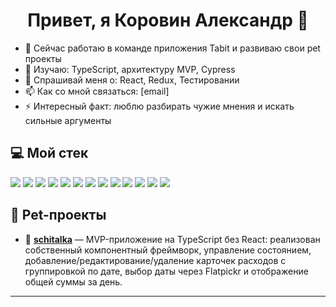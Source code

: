 <h1 align="center">Привет, я Коровин Александр 👋</h1>

- 🔭 Сейчас работаю в команде приложения Tabit и развиваю свои pet проекты
- 🌱 Изучаю: TypeScript, архитектуру MVP, Cypress
- 💬 Спрашивай меня о: React, Redux, Тестировании
- 📫 Как со мной связаться: [email]
- ⚡ Интересный факт: люблю разбирать чужие мнения и искать сильные аргументы


## 💻 Мой стек

<p align="left">
  <img src="https://img.shields.io/badge/TypeScript-3178C6?style=flat&logo=typescript&logoColor=white" />
  <img src="https://img.shields.io/badge/React-61DAFB?style=flat&logo=react&logoColor=black" />
  <img src="https://img.shields.io/badge/Redux-764ABC?style=flat&logo=redux&logoColor=white" />
  <img src="https://img.shields.io/badge/Jest-C21325?style=flat&logo=jest&logoColor=white" />
  <img src="https://img.shields.io/badge/Cypress-17202C?style=flat&logo=cypress&logoColor=white" />
  <img src="https://img.shields.io/badge/JavaScript-F7DF1E?style=flat&logo=javascript&logoColor=black" />
  <img src="https://img.shields.io/badge/HTML5-E34F26?style=flat&logo=html5&logoColor=white" />
  <img src="https://img.shields.io/badge/CSS3-1572B6?style=flat&logo=css3&logoColor=white" />
  <img src="https://img.shields.io/badge/Git-F05032?style=flat&logo=git&logoColor=white" />
  <img src="https://img.shields.io/badge/Webpack-8DD6F9?style=flat&logo=webpack&logoColor=black" />
  <img src="https://img.shields.io/badge/Vite-646CFF?style=flat&logo=vite&logoColor=white" />
  <img src="https://img.shields.io/badge/REST%20API-005571?style=flat&logo=protocols&logoColor=white" />
  <img src="https://img.shields.io/badge/OOP-000000?style=flat&logo=abstract&logoColor=white" />
</p>

## 🧪 Pet-проекты

- 🧾 **[schitalka](https://github.com/Korovin-Aleksandr/schitalka)** — MVP-приложение на TypeScript без React: реализован собственный компонентный фреймворк, управление состоянием, добавление/редактирование/удаление карточек расходов с группировкой по дате, выбор даты через Flatpickr и отображение общей суммы за день.

---
